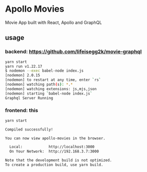 # Apollo Movies

Movie App built with React, Apollo and GraphQL

## usage

### backend: https://github.com/lifeisegg2k/movie-graphql

```sh
yarn start
yarn run v1.22.17
$ nodemon --exec babel-node index.js
[nodemon] 2.0.15
[nodemon] to restart at any time, enter `rs`
[nodemon] watching path(s): *.*
[nodemon] watching extensions: js,mjs,json
[nodemon] starting `babel-node index.js`
Graphql Server Running
```

### frontend: this

```sh
yarn start

Compiled successfully!

You can now view apollo-movies in the browser.

  Local:            http://localhost:3000
  On Your Network:  http://192.168.3.7:3000

Note that the development build is not optimized.
To create a production build, use yarn build.
```
